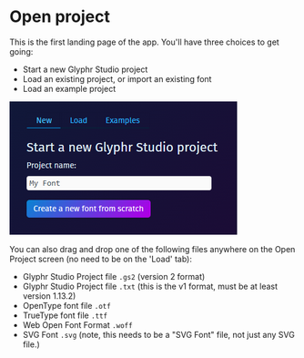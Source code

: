 # Open project

This is the first landing page of the app. You'll have three choices to get going:
 - Start a new Glyphr Studio project
 - Load an existing project, or import an existing font
 - Load an example project

![Open Project - Start a new project](../img/page_open-project_new.png)

You can also drag and drop one of the following files anywhere on the Open Project screen (no need to be on the 'Load' tab):

 - Glyphr Studio Project file `.gs2` (version 2 format)
 - Glyphr Studio Project file `.txt` (this is the v1 format, must be at least version 1.13.2)
 - OpenType font file `.otf`
 - TrueType font file `.ttf`
 - Web Open Font Format `.woff`
 - SVG Font `.svg` (note, this needs to be a "SVG Font" file, not just any SVG file.)